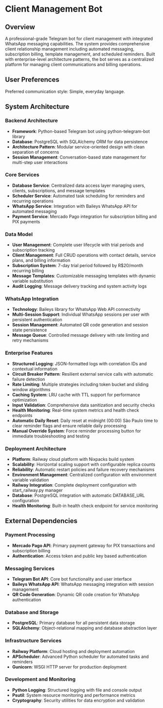 # Client Management Bot

## Overview

A professional-grade Telegram bot for client management with integrated WhatsApp messaging capabilities. The system provides comprehensive client relationship management including automated messaging, subscription billing, template management, and scheduled reminders. Built with enterprise-level architecture patterns, the bot serves as a centralized platform for managing client communications and billing operations.

## User Preferences

Preferred communication style: Simple, everyday language.

## System Architecture

### Backend Architecture
- **Framework**: Python-based Telegram bot using python-telegram-bot library
- **Database**: PostgreSQL with SQLAlchemy ORM for data persistence
- **Architecture Pattern**: Modular service-oriented design with clean separation of concerns
- **Session Management**: Conversation-based state management for multi-step user interactions

### Core Services
- **Database Service**: Centralized data access layer managing users, clients, subscriptions, and message templates
- **Scheduler Service**: Automated task scheduling for reminders and recurring operations
- **WhatsApp Service**: Integration with Baileys WhatsApp API for automated messaging
- **Payment Service**: Mercado Pago integration for subscription billing and PIX payments

### Data Model
- **User Management**: Complete user lifecycle with trial periods and subscription tracking
- **Client Management**: Full CRUD operations with contact details, service plans, and billing information
- **Subscription System**: 7-day trial period followed by R$20/month recurring billing
- **Message Templates**: Customizable messaging templates with dynamic variable substitution
- **Audit Logging**: Message delivery tracking and system activity logs

### WhatsApp Integration
- **Technology**: Baileys library for WhatsApp Web API connectivity
- **Multi-Session Support**: Individual WhatsApp sessions per user with persistent authentication
- **Session Management**: Automated QR code generation and session state persistence
- **Message Queue**: Controlled message delivery with rate limiting and retry mechanisms

### Enterprise Features
- **Structured Logging**: JSON-formatted logs with correlation IDs and contextual information
- **Circuit Breaker Pattern**: Resilient external service calls with automatic failure detection
- **Rate Limiting**: Multiple strategies including token bucket and sliding window algorithms
- **Caching System**: LRU cache with TTL support for performance optimization
- **Input Validation**: Comprehensive data sanitization and security checks
- **Health Monitoring**: Real-time system metrics and health check endpoints
- **Automatic Daily Reset**: Daily reset at midnight (00:00) São Paulo time to clear reminder flags and ensure reliable daily processing
- **Manual Override System**: Force reminder processing button for immediate troubleshooting and testing

### Deployment Architecture
- **Platform**: Railway cloud platform with Nixpacks build system
- **Scalability**: Horizontal scaling support with configurable replica counts
- **Reliability**: Automatic restart policies and failure recovery mechanisms
- **Environment Management**: Centralized configuration with environment variable validation
- **Railway Integration**: Complete deployment configuration with start_railway.py manager
- **Database**: PostgreSQL integration with automatic DATABASE_URL configuration
- **Health Monitoring**: Built-in health check endpoint for service monitoring

## External Dependencies

### Payment Processing
- **Mercado Pago API**: Primary payment gateway for PIX transactions and subscription billing
- **Authentication**: Access token and public key based authentication

### Messaging Services
- **Telegram Bot API**: Core bot functionality and user interface
- **Baileys WhatsApp API**: WhatsApp messaging integration with session management
- **QR Code Generation**: Dynamic QR code creation for WhatsApp authentication

### Database and Storage
- **PostgreSQL**: Primary database for all persistent data storage
- **SQLAlchemy**: Object-relational mapping and database abstraction layer

### Infrastructure Services
- **Railway Platform**: Cloud hosting and deployment automation
- **APScheduler**: Advanced Python scheduler for automated tasks and reminders
- **Gunicorn**: WSGI HTTP server for production deployment

### Development and Monitoring
- **Python Logging**: Structured logging with file and console output
- **Psutil**: System resource monitoring and performance metrics
- **Cryptography**: Security utilities for data encryption and validation